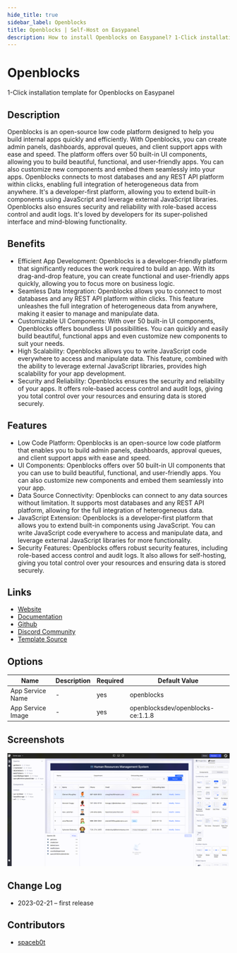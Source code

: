 ```yaml
---
hide_title: true
sidebar_label: Openblocks
title: Openblocks | Self-Host on Easypanel
description: How to install Openblocks on Easypanel? 1-Click installation template for Openblocks on Easypanel
---
```


<!-- generated -->

# Openblocks

1-Click installation template for Openblocks on Easypanel

## Description

Openblocks is an open-source low code platform designed to help you build internal apps quickly and efficiently. With Openblocks, you can create admin panels, dashboards, approval queues, and client support apps with ease and speed. The platform offers over 50 built-in UI components, allowing you to build beautiful, functional, and user-friendly apps. You can also customize new components and embed them seamlessly into your apps. Openblocks connects to most databases and any REST API platform within clicks, enabling full integration of heterogeneous data from anywhere. It&#39;s a developer-first platform, allowing you to extend built-in components using JavaScript and leverage external JavaScript libraries. Openblocks also ensures security and reliability with role-based access control and audit logs. It&#39;s loved by developers for its super-polished interface and mind-blowing functionality.

## Benefits

- Efficient App Development: Openblocks is a developer-friendly platform that significantly reduces the work required to build an app. With its drag-and-drop feature, you can create functional and user-friendly apps quickly, allowing you to focus more on business logic.
- Seamless Data Integration: Openblocks allows you to connect to most databases and any REST API platform within clicks. This feature unleashes the full integration of heterogeneous data from anywhere, making it easier to manage and manipulate data.
- Customizable UI Components: With over 50 built-in UI components, Openblocks offers boundless UI possibilities. You can quickly and easily build beautiful, functional apps and even customize new components to suit your needs.
- High Scalability: Openblocks allows you to write JavaScript code everywhere to access and manipulate data. This feature, combined with the ability to leverage external JavaScript libraries, provides high scalability for your app development.
- Security and Reliability: Openblocks ensures the security and reliability of your apps. It offers role-based access control and audit logs, giving you total control over your resources and ensuring data is stored securely.

## Features

- Low Code Platform: Openblocks is an open-source low code platform that enables you to build admin panels, dashboards, approval queues, and client support apps with ease and speed.
- UI Components: Openblocks offers over 50 built-in UI components that you can use to build beautiful, functional, and user-friendly apps. You can also customize new components and embed them seamlessly into your app.
- Data Source Connectivity: Openblocks can connect to any data sources without limitation. It supports most databases and any REST API platform, allowing for the full integration of heterogeneous data.
- JavaScript Extension: Openblocks is a developer-first platform that allows you to extend built-in components using JavaScript. You can write JavaScript code everywhere to access and manipulate data, and leverage external JavaScript libraries for more functionality.
- Security Features: Openblocks offers robust security features, including role-based access control and audit logs. It also allows for self-hosting, giving you total control over your resources and ensuring data is stored securely.

## Links

- [Website](https://openblocks.dev/)
- [Documentation](https://docs.openblocks.dev/)
- [Github](https://github.com/openblocks-dev/openblocks)
- [Discord Community](https://discord.com/invite/z5W2YHXdtt)
- [Template Source](https://github.com/easypanel-io/templates/tree/main/templates/openblocks)

## Options

Name | Description | Required | Default Value
-|-|-|-
App Service Name | - | yes | openblocks
App Service Image | - | yes | openblocksdev/openblocks-ce:1.1.8

## Screenshots

![Openblocks Screenshot](./assets/screenshot.png)

## Change Log

- 2023-02-21 – first release

## Contributors

- [spaceb0t](https://github.com/spacec0de)
